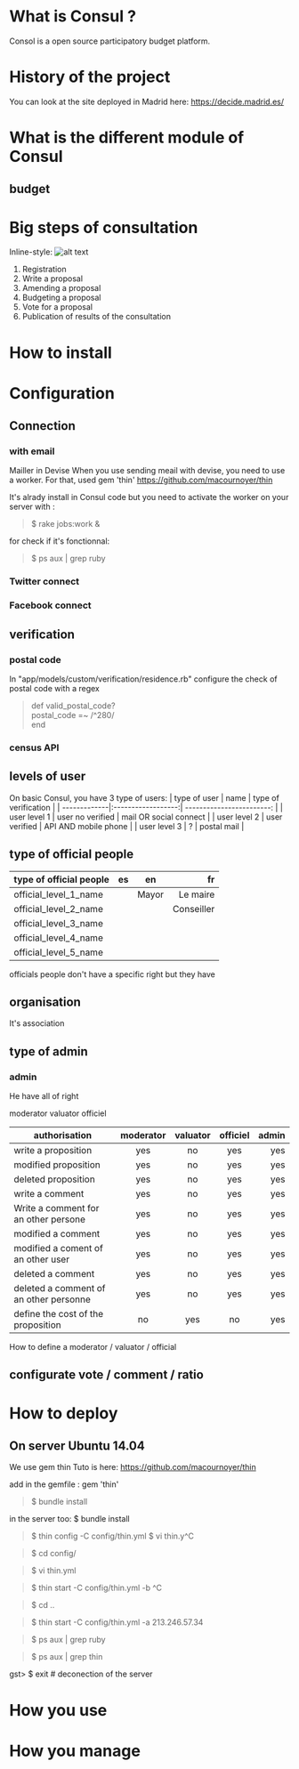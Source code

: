 # What is Consul ?
Consol is a open source participatory budget platform.
# History of the project
You can look at the site deployed in Madrid here: https://decide.madrid.es/
# What is the different module of Consul
## budget
# Big steps of consultation
Inline-style: 
![alt text](https://github.com/hugobarthelemy/consul_RIVP/app/assets/doc/generalprocess.png "general process")

1. Registration 
2. Write a proposal
3. Amending a proposal
4. Budgeting a proposal
5. Vote for a proposal
6. Publication of results of the consultation

# How to install

# Configuration

## Connection

### with email
Mailler in Devise
When you use sending meail with devise, you need to use a worker. For that, used gem 'thin'
https://github.com/macournoyer/thin

It's alrady install in Consul code but you need to activate the worker on your server with :
> $ rake jobs:work &

for check if it's fonctionnal:
> $ ps aux | grep ruby

### Twitter connect

### Facebook connect

## verification

### postal code

In "app/models/custom/verification/residence.rb" configure the check of postal code with a regex 
> def valid_postal_code?   
> <Enter> postal_code =~ /^280/  
> <Enter> end


### census API

## levels of user

On basic Consul, you have 3 type of users:
| type of user | name               | type of verification      |
| -------------|:------------------:| ------------------------: |
| user level 1 | user no verified   | mail OR social connect    |
| user level 2 | user verified      | API AND mobile phone      |
| user level 3 | ?                  | postal mail               |

## type of official people
| type of official people | es | en | fr |
| ----------------------- |:--:|:--:|--:|
| official_level_1_name   | | Mayor | Le maire |
| official_level_2_name   | |       | Conseiller|
| official_level_3_name   | |
| official_level_4_name   | |
| official_level_5_name   | |

officials people don't have a specific right but they have 
## organisation
It's association

## type of admin
### admin
He have all of right

moderator
valuator
officiel

| authorisation                             | moderator | valuator  | officiel  | admin |                                
| ------------------------------------------|:---------:|:---------:|:---------:|------:|
| write a proposition                       | yes       | no        | yes       | yes   |
| modified proposition                      | yes       | no        | yes       | yes   |
| deleted proposition                       | yes       | no        | yes       | yes   |
| write a comment                           | yes       | no        | yes       | yes   |
| Write a comment for an other persone      | yes       | no        | yes       | yes   |
| modified a comment                        | yes       | no        | yes       | yes   |
| modified a coment of an other user        | yes       | no        | yes       | yes   |
| deleted a comment                         | yes       | no        | yes       | yes   |
| deleted a comment of an other personne    | yes       | no        | yes       | yes   |
| define the cost of the proposition        | no        | yes       | no        | yes   |


How to define a moderator / valuator / official


## configurate vote / comment / ratio

# How to deploy
## On server Ubuntu 14.04
We use gem thin
Tuto is here: https://github.com/macournoyer/thin

add in the gemfile : 
gem 'thin'
> $ bundle install

in the server too: $ bundle install
> $ thin config -C config/thin.yml
> <Enter> $ vi thin.y^C

> <Enter> $ cd config/

> <Enter> $ vi thin.yml

> <Enter> $ thin start -C config/thin.yml -b ^C

> <Enter> $ cd ..

> <Enter> $ thin start -C config/thin.yml -a 213.246.57.34

> <Enter> $ ps aux | grep ruby

> <Enter> $ ps aux | grep thin

gst> <Enter> $ exit # deconection of the server
# How you use
# How you manage